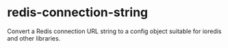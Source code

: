 # redis-connection-string

Convert a Redis connection URL string to a config object suitable for ioredis and other libraries.
